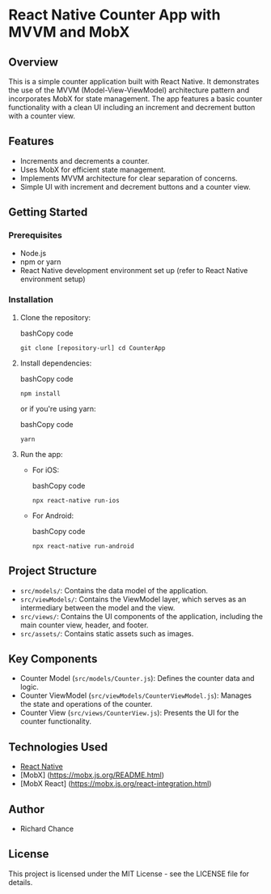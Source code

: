 React Native Counter App with MVVM and MobX
===========================================

Overview
--------

This is a simple counter application built with React Native. It demonstrates the use of the MVVM (Model-View-ViewModel) architecture pattern and incorporates MobX for state management. The app features a basic counter functionality with a clean UI including an increment and decrement button with a counter view.

Features
--------

-   Increments and decrements a counter.
-   Uses MobX for efficient state management.
-   Implements MVVM architecture for clear separation of concerns.
-   Simple UI with increment and decrement buttons and a counter view.

Getting Started
---------------

### Prerequisites

-   Node.js
-   npm or yarn
-   React Native development environment set up (refer to React Native environment setup)

### Installation

1.  Clone the repository:

    bashCopy code

    `git clone [repository-url]
    cd CounterApp`

2.  Install dependencies:

    bashCopy code

    `npm install`

    or if you're using yarn:

    bashCopy code

    `yarn`

3.  Run the app:

    -   For iOS:

        bashCopy code

        `npx react-native run-ios`

    -   For Android:

        bashCopy code

        `npx react-native run-android`

Project Structure
-----------------

-   `src/models/`: Contains the data model of the application.
-   `src/viewModels/`: Contains the ViewModel layer, which serves as an intermediary between the model and the view.
-   `src/views/`: Contains the UI components of the application, including the main counter view, header, and footer.
-   `src/assets/`: Contains static assets such as images.

Key Components
--------------

-   Counter Model (`src/models/Counter.js`): Defines the counter data and logic.
-   Counter ViewModel (`src/viewModels/CounterViewModel.js`): Manages the state and operations of the counter.
-   Counter View (`src/views/CounterView.js`): Presents the UI for the counter functionality.

Technologies Used
-----------------

-   [React Native](https://reactnative.dev/)
-   [MobX] (https://mobx.js.org/README.html)
-   [MobX React] (https://mobx.js.org/react-integration.html)

Author
------

-   Richard Chance

License
-------

This project is licensed under the MIT License - see the LICENSE file for details.